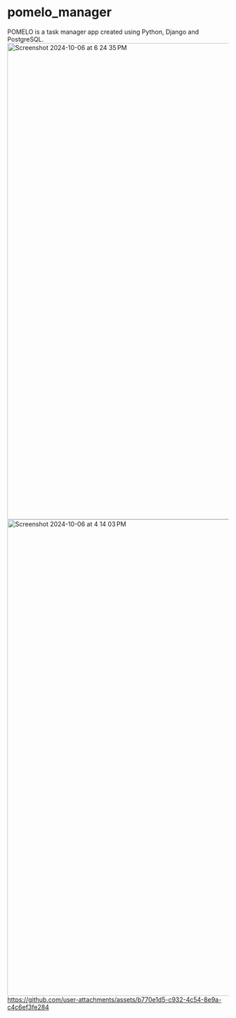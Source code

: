# pomelo_manager
 POMELO is a task manager app created using Python, Django and PostgreSQL.
<img width="1082" alt="Screenshot 2024-10-06 at 6 24 35 PM" src="https://github.com/user-attachments/assets/9dfa3936-62c2-47c2-917d-d0401cc7a44f">
<img width="1082" alt="Screenshot 2024-10-06 at 4 14 03 PM" src="https://github.com/user-attachments/assets/dc0c8075-fbef-422d-b0ed-4f3b2fcb3d6a">
https://github.com/user-attachments/assets/b770e1d5-c932-4c54-8e9a-c4c6ef3fe284

